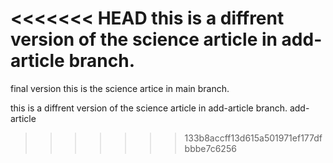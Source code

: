 <<<<<<< HEAD
this is a diffrent version of the science article in add-article branch.
=======
final version
this is the science artice in main branch.

this is a diffrent version of the science article in add-article branch.
add-article
>>>>>>> 133b8accff13d615a501971ef177dfbbbe7c6256
